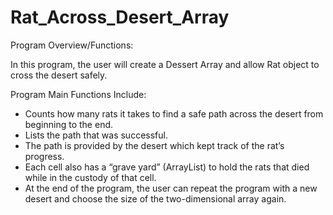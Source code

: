 # Rat_Across_Desert_Array

Program Overview/Functions:

In this program, the user will create a Dessert Array and allow Rat object to cross the desert safely. 

Program Main Functions Include:
  - Counts how many rats it takes to find a safe path across the desert from beginning to the end.
  - Lists the path that was successful. 
  - The path is provided by the desert which kept track of the rat’s progress. 
  - Each cell also has a “grave yard” (ArrayList<RatInteface>) to hold the rats that died while in the custody of that cell. 
  - At the end of the program, the user can repeat the program with a new desert and choose the size of the two-dimensional array again. 
